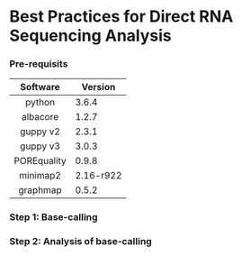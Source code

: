 # Best Practices for Direct RNA Sequencing Analysis

### Pre-requisits

|**Software**| **Version** |
|:---------:|-------------|
| python    | 3.6.4 |
| albacore  | 1.2.7    |
| guppy v2 | 2.3.1  |
| guppy v3  | 3.0.3  |
| POREquality | 0.9.8 |
| minimap2  | 2.16-r922    |
| graphmap  | 0.5.2  |


### Step 1: Base-calling

### Step 2: Analysis of base-calling



